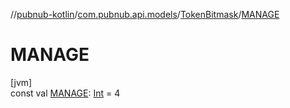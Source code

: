 //[pubnub-kotlin](../../../index.md)/[com.pubnub.api.models](../index.md)/[TokenBitmask](index.md)/[MANAGE](-m-a-n-a-g-e.md)

# MANAGE

[jvm]\
const val [MANAGE](-m-a-n-a-g-e.md): [Int](https://kotlinlang.org/api/latest/jvm/stdlib/kotlin/-int/index.html) = 4
